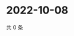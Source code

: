 # 2022-10-08

共 0 条

<!-- BEGIN WEIBO -->
<!-- 最后更新时间 Sat Oct 08 2022 19:15:30 GMT+0800 (China Standard Time) -->

<!-- END WEIBO -->
